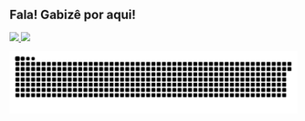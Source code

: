 ## Fala! Gabizê por aqui! 
 <div>
  <a href="https://github.com/devgabize">
  <img height="160em" src="https://github-readme-stats.vercel.app/api?username=devGabize&show_icons=true&theme=algolia&include_all_commits=true&count_private=true"/>
  <img height="160em" src="https://github-readme-stats.vercel.app/api/top-langs/?username=devGabize&layout=compact&langs_count=7&theme=algolia"/>
</div>
 
<div> 
 
  ![Snake animation](https://github.com/devgabize/devgabize/blob/output/github-contribution-grid-snake.svg)
 
</div>
